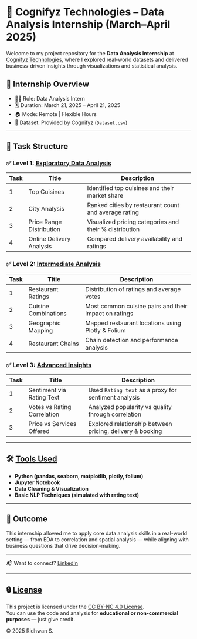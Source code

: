 # 🧠 Cognifyz Technologies – Data Analysis Internship (March–April 2025)

Welcome to my project repository for the **Data Analysis Internship** at [Cognifyz Technologies](https://www.linkedin.com/company/cognifyz-techonologies/), where I explored real-world datasets and delivered business-driven insights through visualizations and statistical analysis.

## 🚀 Internship Overview
- 👨‍💻 Role: Data Analysis Intern
- 🗓️ Duration: March 21, 2025 – April 21, 2025
- 🏠 Mode: Remote | Flexible Hours
- 📁 Dataset: Provided by Cognifyz (`Dataset.csv`)

---

## 📂 Task Structure

### ✅ Level 1: [Exploratory Data Analysis](#https://github.com/ridhwansalim/Cognifyz_Internship_Data_Analysis/tree/main/Level1)
| Task | Title                        | Description |
|------|------------------------------|-------------|
| 1    | Top Cuisines                 | Identified top cuisines and their market share |
| 2    | City Analysis                | Ranked cities by restaurant count and average rating |
| 3    | Price Range Distribution     | Visualized pricing categories and their % distribution |
| 4    | Online Delivery Analysis     | Compared delivery availability and ratings |

### ✅ Level 2: [Intermediate Analysis](#level-2--intermediate-analysis)
| Task | Title                        | Description |
|------|------------------------------|-------------|
| 1    | Restaurant Ratings           | Distribution of ratings and average votes |
| 2    | Cuisine Combinations         | Most common cuisine pairs and their impact on ratings |
| 3    | Geographic Mapping           | Mapped restaurant locations using Plotly & Folium |
| 4    | Restaurant Chains            | Chain detection and performance analysis |

### ✅ Level 3: [Advanced Insights](#level-3--advanced-insights)
| Task | Title                        | Description |
|------|------------------------------|-------------|
| 1    | Sentiment via Rating Text    | Used `Rating text` as a proxy for sentiment analysis |
| 2    | Votes vs Rating Correlation  | Analyzed popularity vs quality through correlation |
| 3    | Price vs Services Offered    | Explored relationship between pricing, delivery & booking |

---

## 🛠️ [Tools Used](#-tools-used)
- **Python (pandas, seaborn, matplotlib, plotly, folium)**
- **Jupyter Notebook**
- **Data Cleaning & Visualization**
- **Basic NLP Techniques (simulated with rating text)**

---

## 🏁 Outcome
This internship allowed me to apply core data analysis skills in a real-world setting — from EDA to correlation and spatial analysis — while aligning with business questions that drive decision-making.

---

📬 Want to connect? [LinkedIn](https://www.linkedin.com/in/ridhwan-s) 

---

## 🔒 [License](#-license)

This project is licensed under the [CC BY-NC 4.0 License](https://creativecommons.org/licenses/by-nc/4.0/).  
You can use the code and analysis for **educational or non-commercial purposes** — just give credit.

© 2025 Ridhwan S.